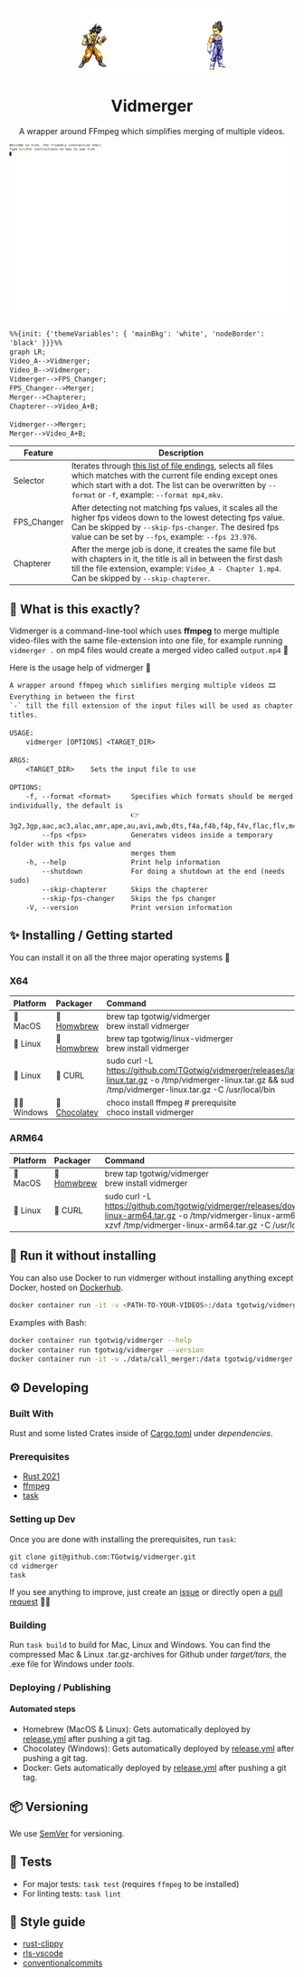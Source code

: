 <!-- https://github.com/elsewhencode/project-guidelines/blob/master/README.sample.md -->

<p align="center"><a><img src="img/merge.gif" alt="img/merge.gif"/></a></p>

<h1 align="center">Vidmerger</h1>
<p align="center">A wrapper around FFmpeg which simplifies merging of multiple videos.</p>

<p align="center"><img src="img/demo.svg" alt="fusion gif"/></p>

```mermaid
%%{init: {'themeVariables': { 'mainBkg': 'white', 'nodeBorder': 'black' }}}%%
graph LR;
Video_A-->Vidmerger;
Video_B-->Vidmerger;
Vidmerger-->FPS_Changer;
FPS_Changer-->Merger;
Merger-->Chapterer;
Chapterer-->Video_A+B;

Vidmerger-->Merger;
Merger-->Video_A+B;
```

| Feature     | Description                                                                                                                                                                                                                                     |
| ----------- | ----------------------------------------------------------------------------------------------------------------------------------------------------------------------------------------------------------------------------------------------- |
| Selector    | Iterates through [this list of file endings](src/main.rs#L34), selects all files which matches with the current file ending except ones which start with a dot. The list can be overwritten by `--format` or `-f`, example: `--format mp4,mkv`. |
| FPS_Changer | After detecting not matching fps values, it scales all the higher fps videos down to the lowest detecting fps value. Can be skipped by `--skip-fps-changer`. The desired fps value can be set by `--fps`, example: `--fps 23.976`.              |
| Chapterer   | After the merge job is done, it creates the same file but with chapters in it, the title is all in between the first dash till the file extension, example: `Video_A - Chapter 1.mp4`. Can be skipped by `--skip-chapterer`.                    |

## 🙉 What is this exactly?

Vidmerger is a command-line-tool which uses **ffmpeg** to merge multiple video-files with the same file-extension into one file, for example running `vidmerger .` on mp4 files would create a merged video called `output.mp4` 🐣

Here is the usage help of vidmerger 🤗

```shell
A wrapper around ffmpeg which simlifies merging multiple videos 🎞  Everything in between the first
`-` till the fill extension of the input files will be used as chapter titles.

USAGE:
    vidmerger [OPTIONS] <TARGET_DIR>

ARGS:
    <TARGET_DIR>    Sets the input file to use

OPTIONS:
    -f, --format <format>     Specifies which formats should be merged individually, the default is
                              👉 3g2,3gp,aac,ac3,alac,amr,ape,au,avi,awb,dts,f4a,f4b,f4p,f4v,flac,flv,m4a,m4b,m4p,m4r,m4v,mkv,mov,mp2,mp3,mp4,mpeg,mpg,oga,ogg,ogm,ogv,ogx,opus,pcm,spx,wav,webm,wma,wmv
        --fps <fps>           Generates videos inside a temporary folder with this fps value and
                              merges them
    -h, --help                Print help information
        --shutdown            For doing a shutdown at the end (needs sudo)
        --skip-chapterer      Skips the chapterer
        --skip-fps-changer    Skips the fps changer
    -V, --version             Print version information
```

## ✨ Installing / Getting started

You can install it on all the three major operating systems 🤗

### X64

| Platform  | Packager                                                                                   | Command                                                                                                                                                                                          |
| :-------- | :----------------------------------------------------------------------------------------- | :----------------------------------------------------------------------------------------------------------------------------------------------------------------------------------------------- |
| 🍎 MacOS   | 🍺 [Homwbrew](https://github.com/TGotwig/homebrew-vidmerger/blob/master/vidmerger.rb)       | brew tap tgotwig/vidmerger<br>brew install vidmerger                                                                                                                                             |
| 🐧 Linux   | 🍺 [Homwbrew](https://github.com/TGotwig/homebrew-linux-vidmerger/blob/master/vidmerger.rb) | brew tap tgotwig/linux-vidmerger<br>brew install vidmerger                                                                                                                                       |
| 🐧 Linux   | 🍺 CURL                                                                                     | sudo curl -L https://github.com/TGotwig/vidmerger/releases/latest/download/vidmerger-linux.tar.gz -o /tmp/vidmerger-linux.tar.gz && sudo tar -xzvf /tmp/vidmerger-linux.tar.gz -C /usr/local/bin |
| 🏳️‍🌈 Windows | 🍫 [Chocolatey](https://community.chocolatey.org/packages/vidmerger)                        | choco install ffmpeg # prerequisite<br>choco install vidmerger                                                                                                                                   |

### ARM64

| Platform | Packager                                                                             | Command                                                                                                                                                                                                           |
| :------- | :----------------------------------------------------------------------------------- | :---------------------------------------------------------------------------------------------------------------------------------------------------------------------------------------------------------------- |
| 🍎 MacOS  | 🍺 [Homwbrew](https://github.com/TGotwig/homebrew-vidmerger/blob/master/vidmerger.rb) | brew tap tgotwig/vidmerger<br>brew install vidmerger                                                                                                                                                              |
| 🐧 Linux  | 🍺 CURL                                                                               | sudo curl -L https://github.com/tgotwig/vidmerger/releases/download/0.3.2/vidmerger-linux-arm64.tar.gz -o /tmp/vidmerger-linux-arm64.tar.gz && sudo tar -xzvf /tmp/vidmerger-linux-arm64.tar.gz -C /usr/local/bin |

## 🐳 Run it without installing

You can also use Docker to run vidmerger without installing anything except Docker, hosted on [Dockerhub](https://hub.docker.com/r/tgotwig/vidmerger).

```bash
docker container run -it -v <PATH-TO-YOUR-VIDEOS>:/data tgotwig/vidmerger
```

Examples with Bash:

```bash
docker container run tgotwig/vidmerger --help
docker container run tgotwig/vidmerger --version
docker container run -it -v ./data/call_merger:/data tgotwig/vidmerger
```

## ⚙️ Developing

### Built With

Rust and some listed Crates inside of [Cargo.toml](Cargo.toml) under _dependencies_.

### Prerequisites

- [Rust 2021](https://www.rust-lang.org/tools/install)
- [ffmpeg](https://ffmpeg.org/download.html)
- [task](https://taskfile.dev/#/installation)

### Setting up Dev

Once you are done with installing the prerequisites, run `task`:

```shell
git clone git@github.com:TGotwig/vidmerger.git
cd vidmerger
task
```

If you see anything to improve, just create an [issue](https://github.com/tgotwig/vidmerger/issues) or directly open a [pull request](https://github.com/tgotwig/vidmerger/pulls) 🤗✨

### Building

Run `task build` to build for Mac, Linux and Windows. You can find the compressed Mac & Linux .tar.gz-archives for Github under _target/tars_, the .exe file for Windows under _tools_.

### Deploying / Publishing

#### Automated steps

- Homebrew (MacOS & Linux): Gets automatically deployed by [release.yml](https://github.com/TGotwig/vidmerger/blob/master/.github/workflows/release.yml) after pushing a git tag.
- Chocolatey (Windows): Gets automatically deployed by [release.yml](https://github.com/TGotwig/vidmerger/blob/master/.github/workflows/release.yml) after pushing a git tag.
- Docker: Gets automatically deployed by [release.yml](https://github.com/TGotwig/vidmerger/blob/master/.github/workflows/release.yml) after pushing a git tag.

## 📦 Versioning

We use [SemVer](http://semver.org/) for versioning.

## 🧪 Tests

- For major tests: `task test` (requires `ffmpeg` to be installed)
- For linting tests: `task lint`

## 🌟 Style guide

- [rust-clippy](rust-clippy)
- [rls-vscode](https://github.com/rust-lang/rls-vscode)
- [conventionalcommits](https://www.conventionalcommits.org/en/v1.0.0)
